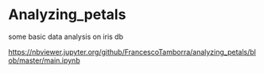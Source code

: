 # Analyzing_petals
some basic data analysis on iris db


https://nbviewer.jupyter.org/github/FrancescoTamborra/analyzing_petals/blob/master/main.ipynb
